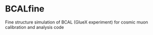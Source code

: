 # BCALfine
Fine structure simulation of BCAL (GlueX experiment) for cosmic muon calibration and analysis code
